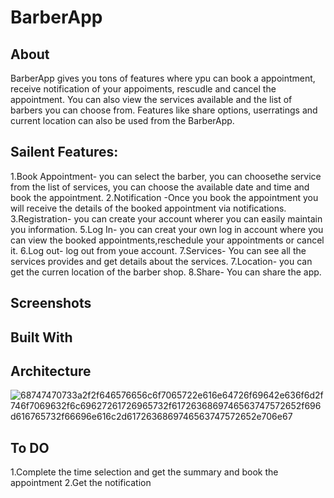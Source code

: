 # BarberApp


## About
BarberApp gives you tons of features where ypu can book a appointment, receive notification of your appoiments, rescudle and cancel the appointment. You can also view the services available and the list of barbers you can choose from. Features like share options, userratings and current location can also be used from the BarberApp.

## Sailent Features:
1.Book Appointment- you can select the barber, you can choosethe service from the list of services, you can choose the available date and time and book the appointment.
2.Notification -Once you book the appointment you will receive the details of the booked appointment via notifications.
3.Registration- you can create your account wherer you can easily maintain you information.
5.Log In- you can creat your own log in account where you can view the booked appointments,reschedule your appointments or cancel it.
6.Log out- log out from youe account.
7.Services- You can see all the services provides and get details about the services.
7.Location- you can get the curren location of the barber shop.
8.Share- You can share the app.


 ## Screenshots
 
 
 ## Built With
 
 
 ## Architecture
 ![68747470733a2f2f646576656c6f7065722e616e64726f69642e636f6d2f746f7069632f6c69627261726965732f6172636869746563747572652f696d616765732f66696e616c2d6172636869746563747572652e706e67](https://user-images.githubusercontent.com/28910395/184237640-55123f7d-fe2f-49e7-9adf-d5c8bbdfe82d.png)
 
 
 
 ## To DO
 1.Complete the time selection and get the summary and book the appointment
 2.Get the notification
